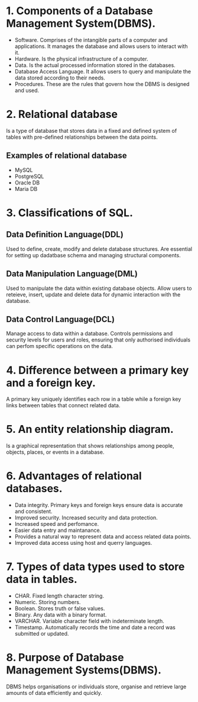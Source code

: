 # 1. Components of a Database Management System(DBMS).
- Software\. Comprises of the intangible parts of a computer and applications\. It manages the database and allows users to interact with it.
- Hardware\. Is the physical infrastructure of a computer.
- Data\. Is the actual processed information stored in the databases.
- Database Access Language\. It allows users to query and manipulate the data stored according to their needs.
- Procedures\. These are the rules that govern how the DBMS is designed and used.


# 2. Relational database
Is a type of database that stores data in a fixed and defined system of tables with pre-defined relationships between the data points.

## Examples of relational database
- MySQL
- PostgreSQL
- Oracle DB
- Maria DB


# 3. Classifications of SQL.
## Data Definition Language(DDL)
Used to define, create, modify and delete database structures. Are essential for setting up dadatbase schema and managing structural components.

## Data Manipulation Language(DML)
Used to manipulate the data within existing database objects. Allow users to reteieve, insert, update and delete data for dynamic interaction with the database.

## Data Control Language(DCL)
Manage access to data within a database. Controls permissions and security levels for users and roles, ensuring that only authorised individuals can perfom specific operations on the data.


# 4. Difference between a primary key and a foreign key.
A primary key uniquely identifies each row in a table while a foreign key links between tables that connect related data.


# 5. An entity relationship diagram.
Is a graphical representation that shows relationships among people, objects, places, or events in a database.

# 6. Advantages of relational databases.
- Data integrity\. Primary keys and foreign keys ensure data is accurate and consistent.
- Improved security\. Increased security and data protection.
- Increased speed and perfomance.
- Easier data entry and maintanance.
- Provides a natural way to represent data and access related data points.
- Improved data access using host and querry languages.

# 7. Types of data types used to store data in tables.

- CHAR\. Fixed length character string.
- Numeric. Storing numbers.
- Boolean. Stores truth or false values.
- Binary. Any data with a binary format.
- VARCHAR. Variable character field with indeterminate length.
- Timestamp. Automatically records the time and date a record was submitted or updated.

# 8. Purpose of Database Management Systems(DBMS).
DBMS helps organisations or individuals store, organise and retrieve large amounts of data efficiently and quickly.




